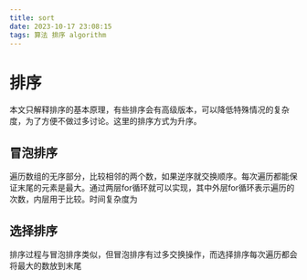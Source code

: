 ```yaml
---
title: sort
date: 2023-10-17 23:08:15
tags: 算法 排序 algorithm
---
```

# 排序
  
  本文只解释排序的基本原理，有些排序会有高级版本，可以降低特殊情况的复杂度，为了方便不做过多讨论。这里的排序方式为升序。
## 冒泡排序
  
遍历数组的无序部分，比较相邻的两个数，如果逆序就交换顺序。每次遍历都能保证末尾的元素是最大。通过两层for循环就可以实现，其中外层for循环表示遍历的次数，内层用于比较。时间复杂度为
## 选择排序
  
排序过程与冒泡排序类似，但冒泡排序有过多交换操作，而选择排序每次遍历都会将最大的数放到末尾
